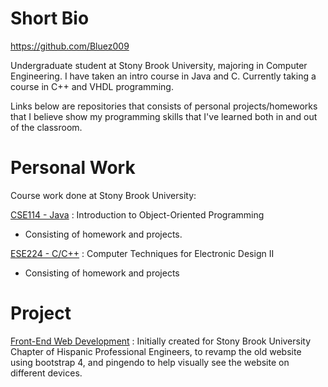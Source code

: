 # Short Bio
https://github.com/Bluez009

Undergraduate student at Stony Brook University, majoring in Computer Engineering.
I have taken an intro course in Java and C. Currently taking a course in C++ and VHDL programming.

Links below are repositories that consists of personal projects/homeworks that I believe show my programming skills that I've learned both in and out of the classroom.


# Personal Work
Course work done at Stony Brook University:

[CSE114 - Java](https://github.com/Bluez009/School-Work-CSE114)
: Introduction to Object-Oriented Programming
- Consisting of homework and projects.

[ESE224 - C/C++](https://github.com/Bluez009/ESE224) 
: Computer Techniques for Electronic Design II
- Consisting of homework and projects

# Project
[Front-End Web Development](https://github.com/Bluez009/websiteSHPE)
: Initially created for Stony Brook University Chapter of Hispanic Professional Engineers, to revamp the old website using bootstrap 4, and pingendo to help visually see the website on different devices.
